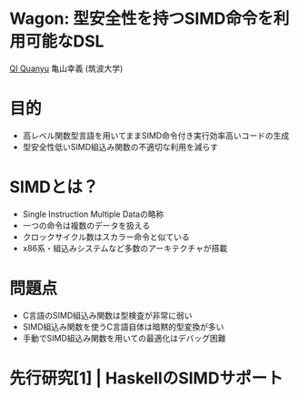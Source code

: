 # Wagon: 型安全性を持つSIMD命令を利用可能なDSL
<u>QI Quanyu</u> 亀山幸義 (筑波大学)

# 目的
* 高レベル関数型言語を用いてままSIMD命令付き実行効率高いコードの生成
* 型安全性低いSIMD組込み関数の不適切な利用を減らす

# SIMDとは？
* Single Instruction Multiple Dataの略称
* 一つの命令は複数のデータを扱える
* クロックサイクル数はスカラー命令と似ている
* x86系・組込みシステムなど多数のアーキテクチャが搭載

# 問題点
* C言語のSIMD組込み関数は型検査が非常に弱い
* SIMD組込み関数を使うC言語自体は暗黙的型変換が多い
* 手動でSIMD組込み関数を用いての最適化はデバッグ困難

# 先行研究[1] | HaskellのSIMDサポート
